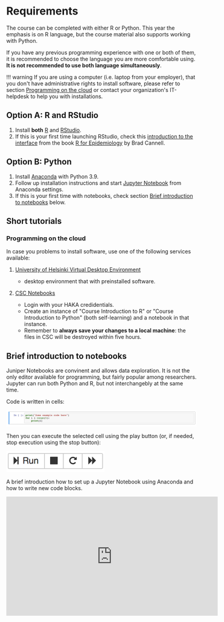 # Requirements

The course can be completed with either R or Python. This year the emphasis is on R language, but the course material also supports working with Python.

If you have any previous programming experience with one or both of them, it is recommended to choose the language you are more comfortable using. **It is not recommended to use both language simultaneously**.

!!! warning 
    If you are using a computer (i.e. laptop from your employer), that you don't have administrative rights to install software, please refer to section [Programming on the cloud](#programming-on-the-cloud) or contact your organization's IT-helpdesk to help you with installations.


## Option A: R and RStudio

1. Install **both** [R](https://www.r-project.org/) and [RStudio](https://www.rstudio.com/). 
2. If this is your first time launching RStudio, check this [introduction to the interface](https://www.r4epi.com/navigating-the-rstudio-interface.html) from the book  [R for Epidemiology](https://www.r4epi.com/) by Brad Cannell.


## Option B: Python

1. Install [Anaconda](https://www.anaconda.com/products/distribution) with Python 3.9.
2. Follow up installation instructions and start [Jupyter Notebook](https://jupyter.org/) from Anaconda settings.
3. If this is your first time with notebooks, check section [Brief introduction to notebooks](#brief-introduction-to-notebooks) below.


## Short tutorials
    
### Programming on the cloud

In case you problems to install software, use one of the following services available:

1. [University of Helsinki Virtual Desktop Environment](https://vdi.helsinki.fi/) 
    
   - desktop environment that with preinstalled software.


2. [CSC Notebooks](https://notebooks.rahtiapp.fi/welcome) 

    - Login with your HAKA credidentials.
    - Create an instance of "Course Introduction to R" or "Course Introduction to Python" (both self-learning) and a notebook in that instance. 
    - Remember to **always save your changes to a local machine**: the files in CSC will be destroyed within five hours.


## Brief introduction to notebooks

Juniper Notebooks are convinent and allows data exploration. It is not the only editor available for programming, but fairly popular among researchers. Jupyter can run both Python and R, but not interchangebly at the same time.

Code is written in cells:

![](img/code_block_example.png)

Then you can execute the selected cell using the play button (or, if needed, stop execution using the stop button):

![](img/play_stop.png)

A brief introduction how to set up a Jupyter Notebook using Anaconda and how to write new code blocks.

<iframe width="560" height="315" src="https://www.youtube.com/embed/-MyjG00la2k" frameborder="0" allow="accelerometer; autoplay; encrypted-media; gyroscope; picture-in-picture" allowfullscreen></iframe>